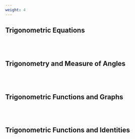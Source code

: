 ```yaml
---
weight: 4
---
```


## Trigonometric Equations
<br><br>

## Trigonometry and Measure of Angles
<br><br>

## Trigonometric Functions and Graphs
<br><br>

## Trigonometric Functions and Identities
<br><br>